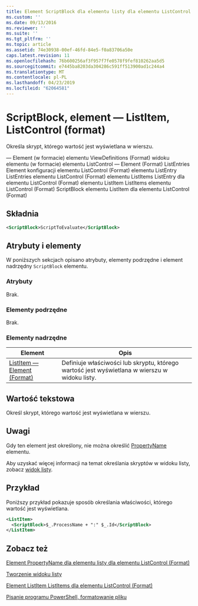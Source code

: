 ```yaml
---
title: Element ScriptBlock dla elementu listy dla elementu ListControl (Format) | Dokumentacja firmy Microsoft
ms.custom: ''
ms.date: 09/13/2016
ms.reviewer: ''
ms.suite: ''
ms.tgt_pltfrm: ''
ms.topic: article
ms.assetid: 74e30938-00ef-46fd-84e5-f0a83706a50e
caps.latest.revision: 11
ms.openlocfilehash: 76b600256af3f957f7fe0578f9fef810262aa5d5
ms.sourcegitcommit: e7445ba8203da304286c591ff513900ad1c244a4
ms.translationtype: MT
ms.contentlocale: pl-PL
ms.lasthandoff: 04/23/2019
ms.locfileid: "62064581"
---
```

# <a name="scriptblock-element-for-listitem-for-listcontrol-format"></a>ScriptBlock, element — ListItem, ListControl (format)

Określa skrypt, którego wartość jest wyświetlana w wierszu.

— Element (w formacie) elementu ViewDefinitions (Format) widoku elementu (w formacie) elementu ListControl — Element (Format) ListEntries Element konfiguracji elementu ListControl (Format) elementu ListEntry ListEntries elementu ListControl (Format) elementu ListItems ListEntry dla elementu ListControl (Format) elementu ListItem ListItems elementu ListControl (Format) ScriptBlock elementu ListItem dla elementu ListControl (Format)

## <a name="syntax"></a>Składnia

```xml
<ScriptBlock>ScriptToEvaluate</ScriptBlock>
```

## <a name="attributes-and-elements"></a>Atrybuty i elementy

W poniższych sekcjach opisano atrybuty, elementy podrzędne i element nadrzędny `ScriptBlock` elementu.

### <a name="attributes"></a>Atrybuty

Brak.

### <a name="child-elements"></a>Elementy podrzędne

Brak.

### <a name="parent-elements"></a>Elementy nadrzędne

|Element|Opis|
|-------------|-----------------|
|[ListItem — Element (Format)](./listitem-element-for-listitems-for-listcontrol-format.md)|Definiuje właściwości lub skryptu, którego wartość jest wyświetlana w wierszu w widoku listy.|

## <a name="text-value"></a>Wartość tekstowa

Określ skrypt, którego wartość jest wyświetlana w wierszu.

## <a name="remarks"></a>Uwagi

Gdy ten element jest określony, nie można określić [PropertyName](./propertyname-element-for-listitem-for-listcontrol-format.md) elementu.

Aby uzyskać więcej informacji na temat określania skryptów w widoku listy, zobacz [widok listy](./creating-a-list-view.md).

## <a name="example"></a>Przykład

Poniższy przykład pokazuje sposób określania właściwości, którego wartość jest wyświetlana.

```xml
<ListItem>
  <ScriptBlock>$_.ProcessName + ":" $_.Id</ScriptBlock>
</ListItem>

```

## <a name="see-also"></a>Zobacz też

[Element PropertyName dla elementu listy dla elementu ListControl (Format)](./propertyname-element-for-listitem-for-listcontrol-format.md)

[Tworzenie widoku listy](./creating-a-list-view.md)

[Element ListItem ListItems dla elementu ListControl (Format)](./listitem-element-for-listitems-for-listcontrol-format.md)

[Pisanie programu PowerShell, formatowanie pliku](./writing-a-powershell-formatting-file.md)
